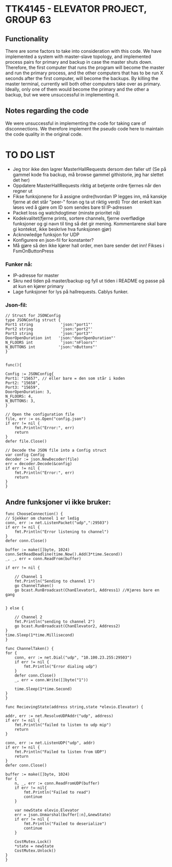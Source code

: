 # TTK4145 - ELEVATOR PROJECT, GROUP 63

## Functionality
There are some factors to take into consideration with this code. We have implemented a system with master-slave topology, and implemented process pairs for primary and backup in case the master shuts down. Therefore, the first computer that runs the program will become the master and run the primary process, and the other computers that has to be run X seconds after the first computer, will become the backups. By killing the master terminal, currently will both other computers take over as primary. Ideally, only one of them would become the primary and the other a backup, but we were unsuccessful in implementing it.


## Notes regarding the code
We were unsuccessful in implementing the code for taking care of disconnections. We therefore implement the pseudo code here to maintain the code quality in the original code.


# TO DO LIST
- Jeg tror ikke den lagrer MasterHallRequests dersom den faller ut! (Se på gammel kode fra backup, må browse gammel githistorie, jeg har slettet det her)
- Oppdatere MasterHallRequests riktig at betjente ordre fjernes når den regner ut
- Fikse funksjonene for å assigne ordre(hvordan IP legges inn, må kanskje fjerne at det står "peer-" foran og ta ut riktig verdi)
    Tror det enkelt kan løses ved å gjøre om ID som sendes bare til IP-adressen
- Packet loss og watchdogtimer (minste prioritet nå)
- Kodekvalitet(fjerne prints, sortere channels, fjerne overflødige funksjoner og gi navn til ting så det gir mening. Kommentarene skal bare gi kontekst, ikke beskrive hva funksjonen gjør)
- Acknowledge funksjon for UDP
- Konfigurere en json-fil for konstanter?
- Må gjøre så den ikke kjører hall order, men bare sender det inn! Fikses i FsmOnButtonPress

### Funker nå:
- IP-adresse for master
- Skru ned tiden på master/backup og fyll ut tiden i README og passe på at kun en kjører primary
- Lage funksjoner for lys på hallrequests. Cablys funker.

### Json-fil:
    // Struct for JSONConfig
    type JSONConfig struct {
    Port1 string            'json:"port1"'
    Port2 string            'json:"port2"'
    Port3 string            'json:"port3"'
    DoorOpenDuration int   'json:"doorOpenDuration"'
    N_FLOORS int            'json:"nFloors"'
    N_BUTTONS int          'json:"nButtons"'
    } 


    func(){

    Config := JSONConfig{
    Port1: "15657", // eller bare = den som står i koden
    Port2: "15658",
    Port3: "15659",
    DoorOpenDuration: 3,
    N_FLOORS: 4,
    N_BUTTONS: 3,
    }

    // Open the configuration file
    file, err := os.Open("config.json")
    if err != nil {
        fmt.Println("Error:", err)
        return
    }
    defer file.Close()

    // Decode the JSON file into a Config struct
    var config Config
    decoder := json.NewDecoder(file)
    err = decoder.Decode(&config)
    if err != nil {
        fmt.Println("Error:", err)
        return
    }
    }

## Andre funksjoner vi ikke bruker:

    func ChooseConnection() {
	// Sjekker om channel 1 er ledig
	conn, err := net.ListenPacket("udp",":29503")
	if err != nil {
		fmt.Println("Error listening to channel")
	}
	defer conn.Close()

	buffer := make([]byte, 1024)
	conn.SetReadDeadline(time.Now().Add(3*time.Second))
	_, _, err = conn.ReadFrom(buffer)

	if err != nil {

		// Channel 1
		fmt.Println("Sending to channel 1")
		go ChannelTaken()
		go bcast.RunBroadcast(ChanElevator1, Address1) //Kjøres bare en gang


	} else {

		// Channel 2
		fmt.Println("sending to channel 2")
		go bcast.RunBroadcast(ChanElevator2, Address2)
	}
	time.Sleep(1*time.Millisecond)
    }

    func ChannelTaken() {
	for {
		conn, err := net.Dial("udp", "10.100.23.255:29503")
		if err != nil {
			fmt.Println("Error dialing udp")
		}
		defer conn.Close()
		_, err = conn.Write([]byte("1"))

		time.Sleep(1*time.Second)
	}
    }

    func RecievingState(address string,state *elevio.Elevator) {

	addr, err := net.ResolveUDPAddr("udp", address)
	if err != nil {
		fmt.Println("failed to listen to udp mip")
		return
	}

	conn, err := net.ListenUDP("udp", addr)
	if err != nil {
		fmt.Println("Failed to listen from UDP")
		return
	}
	defer conn.Close()

	buffer := make([]byte, 1024)
	for {
		n, _, err := conn.ReadFromUDP(buffer)
		if err != nil{
			fmt.Println("Failed to read")
			continue
		}

		var newState elevio.Elevator
		err = json.Unmarshal(buffer[:n],&newState)
		if err != nil {
			fmt.Println("Failed to deserialize")
			continue
		}
		
		CostMutex.Lock()
		*state = newState
		CostMutex.Unlock()
	}
    }


